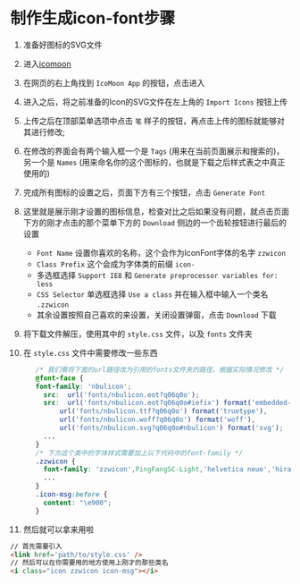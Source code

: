 # 制作生成icon-font步骤

1.  准备好图标的SVG文件
2.  进入[icomoon](https://icomoon.io/)
3.  在网页的右上角找到 `IcoMoon App` 的按钮，点击进入
4.  进入之后，将之前准备的Icon的SVG文件在左上角的 `Import Icons` 按钮上传
5.  上传之后在顶部菜单选项中点击 `笔` 样子的按钮，再点击上传的图标就能够对其进行修改;
6.  在修改的界面会有两个输入框一个是 `Tags` (用来在当前页面展示和搜索的)，另一个是 `Names` (用来命名你的这个图标的，也就是下载之后样式表之中真正使用的)
7.  完成所有图标的设置之后，页面下方有三个按钮，点击 `Generate Font` 
8.  这里就是展示刚才设置的图标信息，检查对比之后如果没有问题，就点击页面下方的刚才点击的那个菜单下方的 `Download` 侧边的一个齿轮按钮进行最后的设置
	+ `Font Name` 设置你喜欢的名称，这个会作为IconFont字体的名字 `zzwicon`
	+ `Class Prefix` 这个会成为字体类的前缀 `icon-`
	+ 多选框选择 `Support IE8` 和 `Generate preprocessor variables for: less`
	+ `CSS Selector` 单选框选择 `Use a class` 并在输入框中输入一个类名 `.zzwicon`
	+ 其余设置按照自己喜欢的来设置，关闭设置弹窗，点击 `Download` 下载
9.  将下载文件解压，使用其中的 `style.css` 文件，以及 `fonts` 文件夹
10.  在 `style.css` 文件中需要修改一些东西

	 ```css
		/* 我们需将下面的url路径改为引用的fonts文件夹的路径，根据实际情况修改 */
		@font-face {
		font-family: 'nbulicon';
		  src:  url('fonts/nbulicon.eot?q06q0o');
		  src:  url('fonts/nbulicon.eot?q06q0o#iefix') format('embedded-opentype'),
			  url('fonts/nbulicon.ttf?q06q0o') format('truetype'),
			  url('fonts/nbulicon.woff?q06q0o') format('woff'),
			  url('fonts/nbulicon.svg?q06q0o#nbulicon') format('svg');
		  ...
		}
		/* 下方这个类中的字体样式需要加上以下代码中的font-family */
		.zzwicon {
		  font-family: 'zzwicon',PingFangSC-Light,'helvetica neue','hiragino sans gb',arial,'microsoft yahei ui','microsoft yahei',simsun,sans-serif !important;
		  ...
		}
		.icon-msg:before {
 		  content: "\e900";
		}
	 ```

11.  然后就可以拿来用啦

```html
// 首先需要引入
<link href='path/to/style.css' />
// 然后可以在你需要用的地方使用上刚才的那些类名
<i class="icon zzwicon icon-msg"></i>
```
